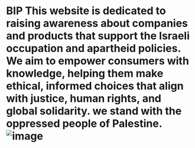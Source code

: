 # BIP This website is dedicated to raising awareness about companies and products that support the Israeli occupation and apartheid policies. We aim to empower consumers with knowledge, helping them make ethical, informed choices that align with justice, human rights, and global solidarity. we stand with the oppressed people of Palestine.![image](https://github.com/user-attachments/assets/1a15cd2d-29dc-449e-9261-3f1fbc0b875a)
